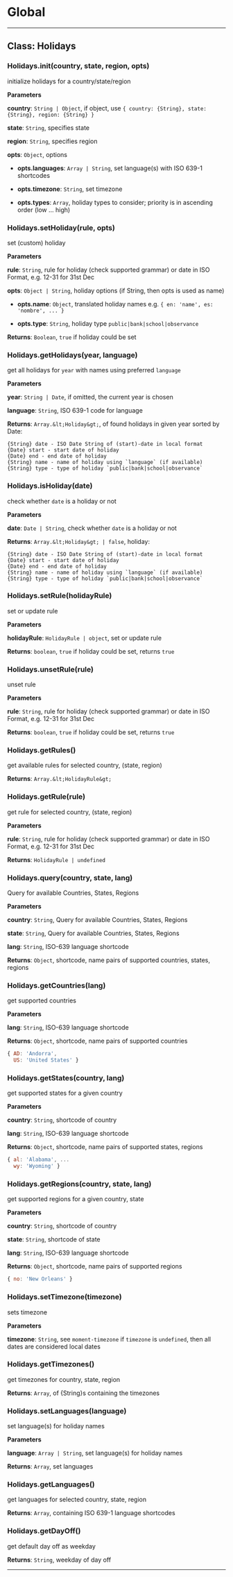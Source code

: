 # Global





* * *

## Class: Holidays


### Holidays.init(country, state, region, opts)

initialize holidays for a country/state/region

**Parameters**

**country**: `String | Object`, if object, use `{ country: {String}, state: {String}, region: {String} }`

**state**: `String`, specifies state

**region**: `String`, specifies region

**opts**: `Object`, options

 - **opts.languages**: `Array | String`, set language(s) with ISO 639-1 shortcodes

 - **opts.timezone**: `String`, set timezone

 - **opts.types**: `Array`, holiday types to consider; priority is in ascending order (low ... high)


### Holidays.setHoliday(rule, opts)

set (custom) holiday

**Parameters**

**rule**: `String`, rule for holiday (check supported grammar) or date in ISO Format, e.g. 12-31 for 31st Dec

**opts**: `Object | String`, holiday options (if String, then opts is used as name)

 - **opts.name**: `Object`, translated holiday names e.g. `{ en: 'name', es: 'nombre', ... }`

 - **opts.type**: `String`, holiday type `public|bank|school|observance`

**Returns**: `Boolean`, `true` if holiday could be set

### Holidays.getHolidays(year, language)

get all holidays for `year` with names using preferred `language`

**Parameters**

**year**: `String | Date`, if omitted, the current year is chosen

**language**: `String`, ISO 639-1 code for language

**Returns**: `Array.&lt;Holiday&gt;`, of found holidays in given year sorted by Date:
```
{String} date - ISO Date String of (start)-date in local format
{Date} start - start date of holiday
{Date} end - end date of holiday
{String} name - name of holiday using `language` (if available)
{String} type - type of holiday `public|bank|school|observance`
```

### Holidays.isHoliday(date)

check whether `date` is a holiday or not

**Parameters**

**date**: `Date | String`, check whether `date` is a holiday or not

**Returns**: `Array.&lt;Holiday&gt; | false`, holiday:
```
{String} date - ISO Date String of (start)-date in local format
{Date} start - start date of holiday
{Date} end - end date of holiday
{String} name - name of holiday using `language` (if available)
{String} type - type of holiday `public|bank|school|observance`
```

### Holidays.setRule(holidayRule)

set or update rule

**Parameters**

**holidayRule**: `HolidayRule | object`, set or update rule

**Returns**: `boolean`, `true` if holiday could be set, returns `true`

### Holidays.unsetRule(rule)

unset rule

**Parameters**

**rule**: `String`, rule for holiday (check supported grammar) or date in ISO Format, e.g. 12-31 for 31st Dec

**Returns**: `boolean`, `true` if holiday could be set, returns `true`

### Holidays.getRules()

get available rules for selected country, (state, region)

**Returns**: `Array.&lt;HolidayRule&gt;`

### Holidays.getRule(rule)

get rule for selected country, (state, region)

**Parameters**

**rule**: `String`, rule for holiday (check supported grammar) or date in ISO Format, e.g. 12-31 for 31st Dec

**Returns**: `HolidayRule | undefined`

### Holidays.query(country, state, lang)

Query for available Countries, States, Regions

**Parameters**

**country**: `String`, Query for available Countries, States, Regions

**state**: `String`, Query for available Countries, States, Regions

**lang**: `String`, ISO-639 language shortcode

**Returns**: `Object`, shortcode, name pairs of supported countries, states, regions

### Holidays.getCountries(lang)

get supported countries

**Parameters**

**lang**: `String`, ISO-639 language shortcode

**Returns**: `Object`, shortcode, name pairs of supported countries
```js
{ AD: 'Andorra',
  US: 'United States' }
```

### Holidays.getStates(country, lang)

get supported states for a given country

**Parameters**

**country**: `String`, shortcode of country

**lang**: `String`, ISO-639 language shortcode

**Returns**: `Object`, shortcode, name pairs of supported states, regions
```js
{ al: 'Alabama', ...
  wy: 'Wyoming' }
```

### Holidays.getRegions(country, state, lang)

get supported regions for a given country, state

**Parameters**

**country**: `String`, shortcode of country

**state**: `String`, shortcode of state

**lang**: `String`, ISO-639 language shortcode

**Returns**: `Object`, shortcode, name pairs of supported regions
```js
{ no: 'New Orleans' }
```

### Holidays.setTimezone(timezone)

sets timezone

**Parameters**

**timezone**: `String`, see `moment-timezone`
if `timezone` is `undefined`, then all dates are considered local dates


### Holidays.getTimezones()

get timezones for country, state, region

**Returns**: `Array`, of {String}s containing the timezones

### Holidays.setLanguages(language)

set language(s) for holiday names

**Parameters**

**language**: `Array | String`, set language(s) for holiday names

**Returns**: `Array`, set languages

### Holidays.getLanguages()

get languages for selected country, state, region

**Returns**: `Array`, containing ISO 639-1 language shortcodes

### Holidays.getDayOff()

get default day off as weekday

**Returns**: `String`, weekday of day off



* * *










